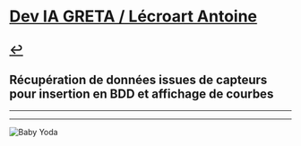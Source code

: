 # [Dev IA GRETA / Lécroart Antoine](https://github.com/Dev-IA-2024/antoine.lecroart)

[↩️](..)
---

## Récupération de données issues de capteurs pour insertion en BDD et affichage de courbes

---
---
![Baby Yoda](https://images3.alphacoders.com/110/1108129.jpg)

